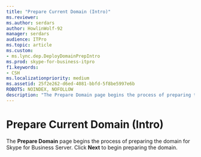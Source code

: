 ```yaml
---
title: "Prepare Current Domain (Intro)"
ms.reviewer: 
ms.author: serdars
author: HowlinWolf-92
manager: serdars
audience: ITPro
ms.topic: article
ms.custom:
- ms.lync.dep.DeployDomainPrepIntro
ms.prod: skype-for-business-itpro
f1.keywords:
- CSH
ms.localizationpriority: medium
ms.assetid: 25f2e262-d6ed-4081-bbfd-5f8be5997e6b
ROBOTS: NOINDEX, NOFOLLOW
description: "The Prepare Domain page begins the process of preparing the domain for Skype for Business Server. Click Next to begin preparing the domain."
---
```


# Prepare Current Domain (Intro)
 
The **Prepare Domain** page begins the process of preparing the domain for Skype for Business Server. Click **Next** to begin preparing the domain.
  

